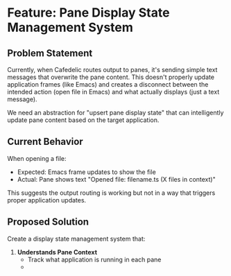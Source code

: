 # Feature: Pane Display State Management System

## Problem Statement

Currently, when Cafedelic routes output to panes, it's sending simple text messages that overwrite the pane content. This doesn't properly update application frames (like Emacs) and creates a disconnect between the intended action (open file in Emacs) and what actually displays (just a text message).

We need an abstraction for "upsert pane display state" that can intelligently update pane content based on the target application.

## Current Behavior

When opening a file:
- Expected: Emacs frame updates to show the file
- Actual: Pane shows text "Opened file: filename.ts (X files in context)"

This suggests the output routing is working but not in a way that triggers proper application updates.

## Proposed Solution

Create a display state management system that:

1. **Understands Pane Context**
   - Track what application is running in each pane
   -